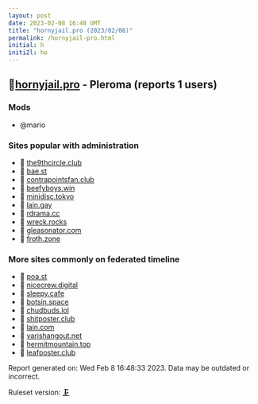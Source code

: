 ```yaml
---
layout: post
date: 2023-02-08 16:48 GMT
title: "hornyjail.pro (2023/02/08)"
permalink: /hornyjail-pro.html
initial: h
initi2l: ho
---
```


## 🐘[hornyjail.pro](https://hornyjail.pro) - Pleroma (reports 1 users)

### Mods
 * @mario

### Sites popular with administration

* 🧸 [the9thcircle.club](/the9thcircle-club.html)
* 🧸 [bae.st](/bae-st.html)
* 🐘 [contrapointsfan.club](/contrapointsfan-club.html)
* 🧸 [beefyboys.win](/beefyboys-win.html)
* 🐘 [minidisc.tokyo](/minidisc-tokyo.html)
* 🐘 [lain.gay](/lain-gay.html)
* 🧸 [rdrama.cc](/rdrama-cc.html)
* 🧸 [wreck.rocks](/wreck-rocks.html)
* 🧸 [gleasonator.com](/gleasonator-com.html)
* 🐘 [froth.zone](/froth-zone.html)

### More sites commonly on federated timeline

* 🧸 [poa.st](/poa-st.html)
* 🧸 [nicecrew.digital](/nicecrew-digital.html)
* 🧸 [sleepy.cafe](/sleepy-cafe.html)
* 🐘 [botsin.space](/botsin-space.html)
* 🧸 [chudbuds.lol](/chudbuds-lol.html)
* 🧸 [shitposter.club](/shitposter-club.html)
* 🧸 [lain.com](/lain-com.html)
* 🐘 [varishangout.net](/varishangout-net.html)
* 🧸 [hermitmountain.top](/hermitmountain-top.html)
* 🧸 [leafposter.club](/leafposter-club.html)

Report generated on: Wed Feb  8 16:48:33 2023. Data may be outdated or incorrect.

Ruleset version: [🗜](/version-clamp)
